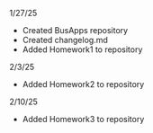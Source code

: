 1/27/25
- Created BusApps repository
- Created changelog.md
- Added Homework1 to repository

2/3/25
- Added Homework2 to repository

2/10/25
- Added Homework3 to repository

